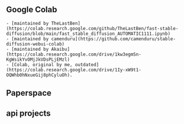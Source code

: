 ## Google Colab
    - [maintained by TheLastBen](https://colab.research.google.com/github/TheLastBen/fast-stable-diffusion/blob/main/fast_stable_diffusion_AUTOMATIC1111.ipynb)
    - [maintained by camenduru](https://github.com/camenduru/stable-diffusion-webui-colab)
    - [maintained by Akaibu](https://colab.research.google.com/drive/1kw3egmSn-KgWsikYvOMjJkVDsPLjEMzl)
    - [Colab, original by me, outdated](https://colab.research.google.com/drive/1Iy-xW9t1-OQWhb0hNxueGij8phCyluOh).

    
## Paperspace

## api projects